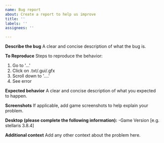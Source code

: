 ```yaml
---
name: Bug report
about: Create a report to help us improve
title: ''
labels: ''
assignees: ''

---
```


**Describe the bug**
A clear and concise description of what the bug is.

**To Reproduce**
Steps to reproduce the behavior:
1. Go to '...'
2. Click on .txt/.gui/.gfx
3. Scroll down to '....'
4. See error

**Expected behavior**
A clear and concise description of what you expected to happen.

**Screenshots**
If applicable, add game screenshots to help explain your problem.

**Desktop (please complete the following information):**
-Game Version [e.g. stellaris 3.8.4]

**Additional context**
Add any other context about the problem here.
